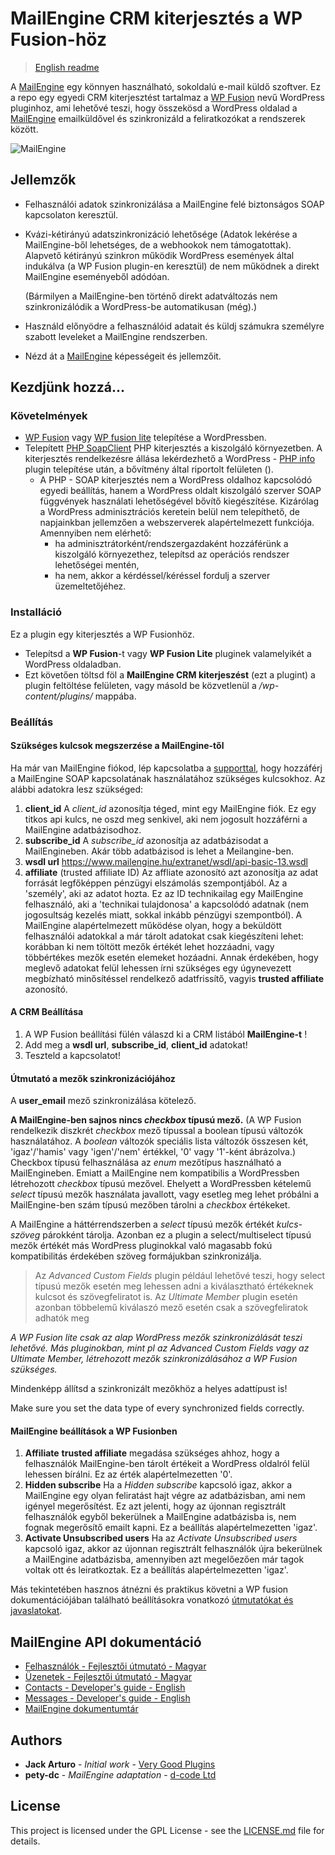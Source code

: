 # MailEngine CRM kiterjesztés a WP Fusion-höz

> [English readme](README.md)

A [MailEngine](https://www.mailengine.hu/hu/) egy könnyen használható, sokoldalú e-mail küldő szoftver.
Ez a repo egy egyedi CRM kiterjesztést tartalmaz a [WP Fusion](https://wpfusionplugin.com/) nevű WordPress pluginhoz, ami lehetővé teszi, hogy összekösd a WordPress oldalad a [MailEngine](https://www.mailengine.hu/en/) emailküldővel és szinkronizáld a feliratkozókat a rendszerek között.

![MailEngine](https://www.mailengine.hu/images/me_logo_b.svg "MailEngine emailmarketing szolgáltatás")

## Jellemzők

* Felhasználói adatok szinkronizálása a MailEngine felé biztonságos SOAP kapcsolaton keresztül.
* Kvázi-kétirányú adatszinkronizáció lehetősége (Adatok lekérése a MailEngine-ből lehetséges, de a webhookok nem támogatottak). Alapvető kétirányú szinkron működik WordPress események által indukálva (a WP Fusion plugin-en keresztül) de nem működnek a direkt MailEngine eseményeből adódóan.

  (Bármilyen a MailEngine-ben történő direkt adatváltozás nem szinkronizálódik a WordPress-be automatikusan (még).)
* Használd előnyödre a felhasználóid adatait és küldj számukra személyre szabott leveleket a MailEngine rendszerben.
* Nézd át a [MailEngine](https://www.mailengine.hu/#funkciok) képességeit és jellemzőit.

## Kezdjünk hozzá...

### Követelmények

- [WP Fusion](https://wpfusionplugin.com/) vagy [WP fusion lite](https://wordpress.org/plugins/wp-fusion-lite/) telepítése a WordPressben.
- Telepített [PHP SoapClient](https://www.php.net/manual/en/class.soapclient.php) PHP kiterjesztés a kiszolgáló környezetben. A kiterjesztés rendelkezésre állása lekérdezhető a WordPress - [PHP info](https://wordpress.org/plugins/php-info-wp/) plugin telepítése után, a bővítmény által riportolt felületen ().
  - A PHP - SOAP kiterjesztés nem a WordPress oldalhoz kapcsolódó egyedi beállítás, hanem a WordPress oldalt kiszolgáló szerver SOAP függvények használati lehetőségével bővítő kiegészítése. Kizárólag a WordPress adminisztrációs keretein belül nem telepíthető, de napjainkban jellemzően a webszerverek alapértelmezett funkciója. Amennyiben nem elérhető:
    - ha adminisztrátorként/rendszergazdaként hozzáférünk a kiszolgáló környezethez, telepítsd az operációs rendszer lehetőségei mentén, 
    - ha nem, akkor a kérdéssel/kéréssel fordulj a szerver üzemeltetőjéhez.

### Installáció

Ez a plugin egy kiterjesztés a WP Fusionhöz.
- Telepítsd a **WP Fusion**-t vagy **WP Fusion Lite** pluginek valamelyikét a WordPress oldaladban.
- Ezt követően töltsd föl a **MailEngine CRM kiterjeszést** (ezt a plugint) a plugin feltöltése felületen, vagy másold be közvetlenül a */wp-content/plugins/* mappába.

### Beállítás

#### Szükséges kulcsok megszerzése a MailEngine-től

Ha már van MailEngine fiókod, lép kapcsolatba a [supporttal](https://www.mailengine.hu/en/#contact), hogy hozzáférj a MailEngine SOAP kapcsolatának használatához szükséges kulcsokhoz.
Az alábbi adatokra lesz szükséged:

1. **client_id**
A *client_id* azonosítja téged, mint egy MailEngine fiók. Ez egy titkos api kulcs, ne oszd meg senkivel, aki nem jogosult hozzáférni a MailEngine adatbázisodhoz.
2. **subscribe_id**
A *subscribe_id* azonosítja az adatbázisodat a MailEngineben. Akár több adatbázisod is lehet a Meilangine-ben.
3. **wsdl url**
https://www.mailengine.hu/extranet/wsdl/api-basic-13.wsdl
4. **affiliate** (trusted affiliate ID)
Az affliate azonosító azt azonosítja az adat forrását legfőképpen pénzügyi elszámolás szempontjából. Az a 'személy', aki az adatot hozta. Ez az ID technikailag egy MailEngine felhasználó, aki a 'technikai tulajdonosa' a kapcsolódó adatnak (nem jogosultság kezelés miatt, sokkal inkább pénzügyi szempontból).
A MailEngine alapértelmezett működése olyan, hogy a beküldött felhasználói adatokkal a már tárolt adatokat csak kiegészíteni lehet: korábban ki nem töltött mezők értékét lehet hozzáadni, vagy többértékes mezők esetén elemeket hozáadni. Annak érdekében, hogy meglevő adatokat felül lehessen írni szükséges egy úgynevezett megbízható minősítéssel rendelkező adatfrissítő, vagyis **trusted affiliate** azonosító.

#### A CRM Beállítása

1. A WP Fusion beállítási fülén válaszd ki a CRM listából **MailEngine-t** !
2. Add meg a  **wsdl url**, **subscribe_id**, **client_id** adatokat!
3. Teszteld a kapcsolatot!

#### Útmutató a mezők szinkronizációjához

A **user_email** mező szinkronizálása kötelező.

**A MailEngine-ben sajnos nincs _checkbox_ típusú mező.** (A WP Fusion rendelkezik diszkrét _checkbox_ mező típussal a boolean típusú változók használatához. A _boolean_ változók speciális lista változók összesen két, 'igaz'/'hamis' vagy 'igen'/'nem' értékkel, '0' vagy '1'-ként ábrázolva.) Checkbox típusú felhasználása az *enum* mezőtípus használható a MailEngineben.
Emiatt a MailEngine nem kompatibilis a WordPressben létrehozott _checkbox_ típusú mezővel. Ehelyett a WordPressben kételemű _select_ típusú mezők használata javallott, vagy esetleg meg lehet próbálni a MailEngine-ben szám típusú mezőben tárolni a _checkbox_ értékeket.

A MailEngine a háttérrendszerben a *select* típusú mezők értékét *kulcs-szöveg* párokként tárolja. Azonban ez a plugin a select/multiselect típusú mezők értékét más WordPress pluginokkal való magasabb fokú kompatibilitás érdekében szöveg formájukban szinkronizálja. 

> Az *Advanced Custom Fields* plugin például lehetővé teszi, hogy select típusú mezők esetén meg lehessen adni a kiválasztható értékeknek kulcsot és szövegfeliratot is.
> Az *Ultimate Member* plugin esetén azonban többelemű kiválaszó mező esetén csak a szövegfeliratok adhatók meg

*A WP Fusion lite csak az alap WordPress mezők szinkronizálását teszi lehetővé. Más pluginokban, mint pl az Advanced Custom Fields vagy az Ultimate Member, létrehozott mezők szinkronizálásához a WP Fusion szükséges.*

Mindenképp állítsd a szinkronizált mezőkhöz a helyes adattípust is!

Make sure you set the data type of every synchronized fields correctly. 


#### MailEngine beállítások a WP Fusionben

1. **Affiliate**
**trusted affiliate** megadása szükséges ahhoz, hogy a felhasználók MailEngine-ben tárolt értékeit a WordPress oldalról felül lehessen bírálni. Ez az érték alapértelmezetten '0'.
2. **Hidden subscribe**
Ha a *Hidden subscribe* kapcsoló igaz, akkor a MailEngine egy olyan feliratást hajt végre az adatbázisban, ami nem igényel megerősítést. Ez azt jelenti, hogy az újonnan regisztrált felhasználók egyből bekerülnek a MailEngine adatbázisba is, nem fognak megerősítő emailt kapni. Ez a beállítás alapértelmezetten 'igaz'.
3. **Activate Unsubscribed users**
Ha az *Activate Unsubscribed users* kapcsoló igaz, akkor az újonnan regisztrált felhasználók újra bekerülnek a MailEngine adatbázisba, amennyiben azt megelőezően már tagok voltak ott és leiratkoztak. Ez a beállítás alapértelmezetten 'igaz'.

Más tekintetében hasznos átnézni és praktikus követni a WP fusion dokumentációjában található beállításokra vonatkozó [útmutatókat és javaslatokat](https://wpfusion.com/documentation/).

## MailEngine API dokumentáció

- [Felhasználók - Fejlesztői útmutató - Magyar](https://docs.google.com/document/d/1lKJSEMT-731bWRIQsVnHL8sosQkqrx6rOI_VR6bWB5k/edit#heading=h.tnjtjhbffgks)
- [Üzenetek - Fejlesztői útmutató - Magyar](https://docs.google.com/document/d/17ErCFzyhDO0uQ0581SnZsiCxNh7ZdtckB3snZHw2lwA/edit#heading=h.mxo62uqdt2f3)
- [Contacts - Developer's guide - English](https://docs.google.com/document/d/1vPCd8_DrPGC1GYHEy6zyNFKy7ymYVjmj5wzUqYd30ds/edit#heading=h.xhfywkl8jbby)
- [Messages - Developer's guide - English](https://docs.google.com/document/d/1-bE9nNbik0ckN354bix6wH2zDZ9boFUGZV33ZWgWr8E/edit)
- [MailEngine dokumentumtár](https://www.mailengine.hu/hu/dokumentumtar/)

## Authors

* **Jack Arturo** - *Initial work* - [Very Good Plugins](https://github.com/verygoodplugins)
* **pety-dc** - *MailEngine adaptation* - [d-code Ltd](https://github.com/d-code-ltd)

## License

This project is licensed under the GPL License - see the [LICENSE.md](LICENSE.md) file for details.
